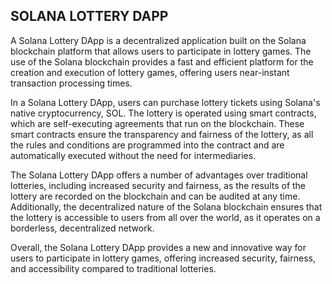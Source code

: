 ## SOLANA LOTTERY DAPP

A Solana Lottery DApp is a decentralized application built on the Solana blockchain platform that allows users to participate in lottery games. The use of the Solana blockchain provides a fast and efficient platform for the creation and execution of lottery games, offering users near-instant transaction processing times.

In a Solana Lottery DApp, users can purchase lottery tickets using Solana's native cryptocurrency, SOL. The lottery is operated using smart contracts, which are self-executing agreements that run on the blockchain. These smart contracts ensure the transparency and fairness of the lottery, as all the rules and conditions are programmed into the contract and are automatically executed without the need for intermediaries.

The Solana Lottery DApp offers a number of advantages over traditional lotteries, including increased security and fairness, as the results of the lottery are recorded on the blockchain and can be audited at any time. Additionally, the decentralized nature of the Solana blockchain ensures that the lottery is accessible to users from all over the world, as it operates on a borderless, decentralized network.

Overall, the Solana Lottery DApp provides a new and innovative way for users to participate in lottery games, offering increased security, fairness, and accessibility compared to traditional lotteries.


